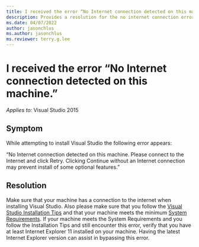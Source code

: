 ```yaml
---
title: I received the error “No Internet connection detected on this machine.”
description: Provides a resolution for the no internet connection error
ms.date: 04/07/2022
author: jasonchlus
ms.author: jasonchlus
ms.reviewer: terry.g.lee
---
```


# I received the error “No Internet connection detected on this machine.”

_Applies to:_&nbsp;Visual Studio 2015

## Symptom
While attempting to install Visual Studio the following error appears:

“No Internet connection detected on this machine. Please connect to the Internet and click Retry. Clicking Continue without an Internet connection may prevent install of some optional features.”

## Resolution
Make sure that your machine has a connection to the internet when installing Visual Studio. Also please make sure that you follow the [Visual Studio Installation Tips](https://visualstudio.microsoft.com/vs/support/vs2015/need-installing-visual-studio/) and that your machine meets the minimum [System Requirements](https://docs.microsoft.com/visualstudio/productinfo/vs2015-sysrequirements-vs). If your machine meets the System Requirements and you follow the Installation Tips and still encounter this error, verify that you have at least Internet Explorer 11 installed on your machine. Having the latest Internet Explorer version can assist in bypassing this error.
